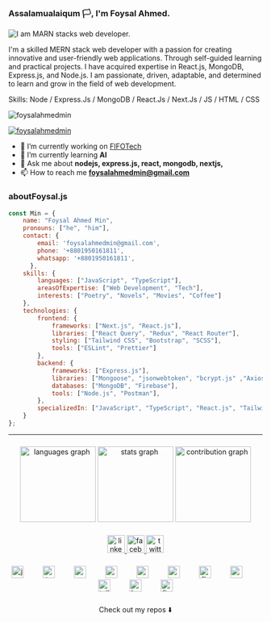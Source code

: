 ### Assalamualaiqum 🏳️, I'm Foysal Ahmed. 
![I am MARN stacks web developer.  ](https://media.licdn.com/dms/image/D5616AQH1NRuauk_p1A/profile-displaybackgroundimage-shrink_200_800/0/1687695682401?e=2147483647&v=beta&t=cH8Hj3AHtyfjPjWqEXkQNQJ5AxvT9bo9XYz6tBxhQjA)

I'm a skilled MERN stack web developer with a passion for creating innovative and user-friendly web applications. Through self-guided learning and practical projects. I have acquired expertise in React.js, MongoDB, Express.js, and Node.js. I am passionate, driven, adaptable, and determined to learn and grow in the field of web development.

Skills: Node / Express.Js / MongoDB / React.Js / Next.Js / JS / HTML / CSS

<p align="left"> <img src="https://komarev.com/ghpvc/?username=foysalahmedmin&label=Profile%20views&color=0e75b6&style=flat" alt="foysalahmedmin" /> </p>

<p align="left"> <a href="https://github.com/ryo-ma/github-profile-trophy"><img src="https://github-profile-trophy.vercel.app/?username=foysalahmedmin" alt="foysalahmedmin" /></a> </p>

- 🔭 I’m currently working on [FIFOTech](https://fifo-tech.com/)
- 🌱 I’m currently learning **AI**  
- 💬 Ask me about **nodejs, express.js, react, mongodb, nextjs,**
- 📫 How to reach me **foysalahmedmin@gmail.com**

### aboutFoysal.js

```javascript
const Min = {
    name: "Foysal Ahmed Min",
    pronouns: ["he", "him"],
    contact: {
        email: 'foysalahmedmin@gmail.com',
        phone: '+8801950161811',
        whatsapp: '+8801950161811',
      },
    skills: {
        languages: ["JavaScript", "TypeScript"],
        areasOfExpertise: ["Web Development", "Tech"],
        interests: ["Poetry", "Novels", "Movies", "Coffee"]
    },
    technologies: {
        frontend: {
            frameworks: ["Next.js", "React.js"],
            libraries: ["React Query", "Redux", "React Router"],
            styling: ["Tailwind CSS", "Bootstrap", "SCSS"],
            tools: ["ESLint", "Prettier"]
        },
        backend: {
            frameworks: ["Express.js"],
            libraries: ["Mongoose", "jsonwebtoken", "bcrypt.js" ,"Axios"],
            databases: ["MongoDB", "Firebase"],
            tools: ["Node.js", "Postman"],
        },
        specializedIn: ["JavaScript", "TypeScript", "React.js", "Tailwind CSS", "Frontend Architecture"]
    }
};
```
---------------
###
<div align="center">
  <img src="https://github-readme-stats.vercel.app/api/top-langs?username=foysalahmedmin&theme=dark&hide_border=false&layout=compact&card_width=325&bg_color=0D1117&title_color=58A6FF&text_color=C9D1D9&icon_color=58A6FF" height="150" alt="languages graph" />
  <img src="https://github-readme-stats.vercel.app/api?username=foysalahmedmin&theme=dark&hide_border=false&bg_color=0D1117&title_color=58A6FF&text_color=C9D1D9&icon_color=58A6FF" height="150" alt="stats graph" />
  <img src="https://github-readme-streak-stats.herokuapp.com/?user=foysalahmedmin&theme=dark&hide_border=false&background=0D1117&fire=58A6FF&ring=58A6FF&currStreakLabel=C9D1D9&sideNums=C9D1D9&currStreakNum=C9D1D9&currStreakIcon=58A6FF&border=0D1117" height="150" alt="contribution graph" />
</div>

<!--
<div align="center">
  <img src="https://github-readme-stats.vercel.app/api/top-langs?username=foysalahmedmin&theme=dracula&hide_border=false&layout=compact&card_width=325" height="150" alt="languages graph" />
  <img src="https://github-readme-stats.vercel.app/api?username=foysalahmedmin&theme=dracula&hide_border=false" height="150" alt="stats graph"  />
  <img src="https://github-readme-streak-stats.herokuapp.com/?user=foysalahmedmin&theme=dracula&hide_border=false" height="150" alt="contribution graph"  />
</div>
-->
###

<div align="center">
  <a href="https://www.linkedin.com/in/foysal-ahmed-min/" target="_blank">
    <img src="https://img.shields.io/static/v1?message=LinkedIn&logo=linkedin&label=&color=0077B5&logoColor=white&labelColor=&style=for-the-badge" height="35" alt="linkedin logo"  />
  </a>
  <a href="https://www.facebook.com/foysal.gq?mibextid=ZbWKwL" target="_blank">
    <img src="https://img.shields.io/static/v1?message=Facebook&logo=facebook&label=&color=1877F2&logoColor=white&labelColor=&style=for-the-badge" height="35" alt="facebook logo"  />
  </a>
  <a href="https://twitter.com/FoysalAhmedMin" target="_blank">
    <img src="https://img.shields.io/static/v1?message=Twitter&logo=twitter&label=&color=1DA1F2&logoColor=white&labelColor=&style=for-the-badge" height="35" alt="twitter logo"  />
  </a>
</div>

###

<div align="center">
  <img src="https://cdn.jsdelivr.net/gh/devicons/devicon/icons/javascript/javascript-original.svg" height="24" alt="javascript logo"  />
  <img width="30" />
  <img src="https://cdn.jsdelivr.net/gh/devicons/devicon/icons/typescript/typescript-original.svg" height="24" alt="typescript logo"  />
  <img width="30" />
  <img src="https://cdn.jsdelivr.net/gh/devicons/devicon/icons/nodejs/nodejs-original.svg" height="24" alt="nodejs logo"  />
  <img width="30" />
  <img src="https://cdn.jsdelivr.net/gh/devicons/devicon/icons/react/react-original.svg" height="24" alt="react logo"  />
  <img width="30" />
  <img src="https://cdn.jsdelivr.net/gh/devicons/devicon/icons/express/express-original.svg" height="24" alt="express logo"  />
  <img width="30" />
  <img src="https://cdn.jsdelivr.net/gh/devicons/devicon/icons/mongodb/mongodb-original.svg" height="24" alt="mongodb logo"  />
  <img width="30" />
  <img src="https://cdn.jsdelivr.net/gh/devicons/devicon/icons/firebase/firebase-plain.svg" height="24" alt="firebase logo"  />
  <img width="30" />
  <img src="https://cdn.jsdelivr.net/gh/devicons/devicon/icons/sass/sass-original.svg" height="24" alt="sass logo"  />
  <img width="30" />
  <img src="https://cdn.jsdelivr.net/gh/devicons/devicon/icons/tailwindcss/tailwindcss-original-wordmark.svg" height="24" alt="tailwindcss logo"  />
  <img width="30" />
  <img src="https://cdn.jsdelivr.net/gh/devicons/devicon/icons/bootstrap/bootstrap-original.svg" height="24" alt="bootstrap logo"  />
  <img width="30" />
  <img src="https://cdn.jsdelivr.net/gh/devicons/devicon/icons/figma/figma-original.svg" height="24" alt="figma logo"  />
</div>

###
<p align="center">
Check out my repos ⬇️  
</p>
